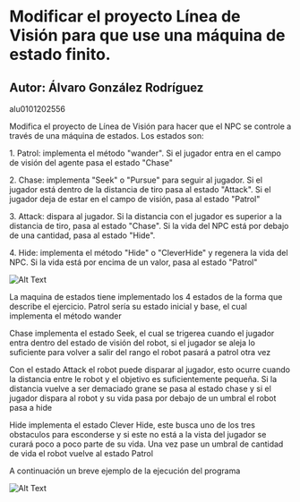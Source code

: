 # Modificar el proyecto Línea de Visión para que use una máquina de estado finito.
## Autor: Álvaro González Rodríguez
alu0101202556

<p>Modifica el proyecto de Línea de Visión para hacer que el NPC se controle a través de una máquina de estados. Los estados son:</p>

<p>1. Patrol: implementa el método "wander". Si el jugador entra en el campo de visión del agente pasa el estado "Chase"</p>
<p>2. Chase: implementa "Seek" o "Pursue" para seguir al jugador. Si el jugador está dentro de la distancia de tiro pasa al estado "Attack". Si el jugador deja de estar en el campo de visión, pasa al estado "Patrol"</p>
<p>3. Attack: dispara al jugador. Si la distancia con el jugador es superior a la distancia de tiro, pasa al estado "Chase". Si la vida del NPC está por debajo de una cantidad, pasa al estado "Hide".</p>
<p>4. Hide: implementa el método "Hide" o "CleverHide" y regenera la vida del NPC. Si la vida está por encima de un valor, pasa al estado "Patrol"</p>

![Alt Text](GIFs/maquinaEstados.gif)
<p>La maquina de estados tiene implementado los 4 estados de la forma que describe el ejercicio. Patrol sería su estado inicial y base, el cual implementa el método wander</p>
<p>Chase implementa el estado Seek, el cual se trigerea cuando el jugador entra dentro del estado de visión del robot, si el jugador se aleja lo suficiente para volver a salir del rango el robot pasará a patrol otra vez</p>
<p>Con el estado Attack el robot puede disparar al jugador, esto ocurre cuando la distancia entre le robot y el objetivo es suficientemente pequeña. Si la distancia vuelve a ser demaciado grane se pasa al estado chase y si el jugador dispara al robot y su vida pasa por debajo de un umbral el robot pasa a hide</p>
<p>Hide implementa el estado Clever Hide, este busca uno de los tres obstaculos para esconderse y si este no está a la vista del jugador se curará poco a poco parte de su vida. Una vez pase un umbral de cantidad de vida el robot vuelve al estado Patrol</p>
<p>A continuación un breve ejemplo de la ejecución del programa</p>

![Alt Text](GIFs/ejecucion.gif)
